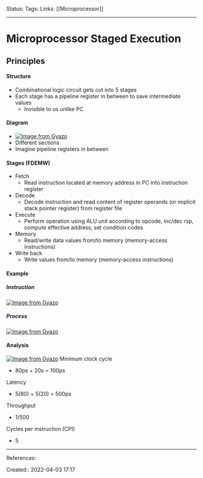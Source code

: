 Status: 
Tags: 
Links: [[Microprocessor]]
___

# Microprocessor Staged Execution
## Principles
#### Structure
- Combinational logic circuit gets cut into 5 stages
- Each stage has a pipeline register in between to save intermediate values
	- Invisible to us unlike PC
#### Diagram
- [![Image from Gyazo](https://i.gyazo.com/d525d228ce62eab3e851412e08f463e5.png)](https://gyazo.com/d525d228ce62eab3e851412e08f463e5)
- Different sections
- Imagine pipeline registers in between
#### Stages (FDEMW)
- Fetch
	- Read instruction located at memory address in PC into instruction register
- Decode
	- Decode instruction and read content of register operands (or implicit stack pointer register) from register file
- Execute
	- Perform operation using ALU unit according to opcode, inc/dec rsp, compute effective address, set condition codes
- Memory
	- Read/write data values from/to memory (memory-access instructions)
- Write back
	- Write values from/to memory (memory-access instructions)
#### Example
##### Instruction
[![Image from Gyazo](https://i.gyazo.com/17789906c32c24f8dec89fe8588c5ba3.png)](https://gyazo.com/17789906c32c24f8dec89fe8588c5ba3)
##### Process
[![Image from Gyazo](https://i.gyazo.com/709d1085ee0f513944816bd71afba738.png)](https://gyazo.com/709d1085ee0f513944816bd71afba738)

#### Analysis
[![Image from Gyazo](https://i.gyazo.com/1f7f7949c22e5106a7060f3b0a5ea9cf.png)](https://gyazo.com/1f7f7949c22e5106a7060f3b0a5ea9cf)
Minimum clock cycle
- 80ps + 20s = 100ps

Latency
- 5(80) + 5(20) = 500ps

Throughput
- 1/500

Cycles per instruction (CPI)
- 5

___
References:

Created:: 2022-04-03 17:17
